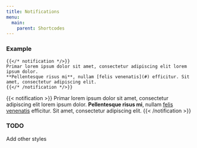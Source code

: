```yaml
---
title: Notifications
menu:
  main:
    parent: Shortcodes
---
```


### Example

```tpl
{{</* notification */>}}
Primar lorem ipsum dolor sit amet, consectetur adipiscing elit lorem ipsum dolor.
**Pellentesque risus mi**, nullam [felis venenatis](#) efficitur. Sit amet, consectetur adipiscing elit.
{{</* /notification */>}}
```

{{< notification >}}
Primar lorem ipsum dolor sit amet, consectetur adipiscing elit lorem ipsum dolor.
**Pellentesque risus mi**, nullam [felis venenatis](#) efficitur. Sit amet, consectetur adipiscing elit.
{{< /notification >}}

### TODO

Add other styles
